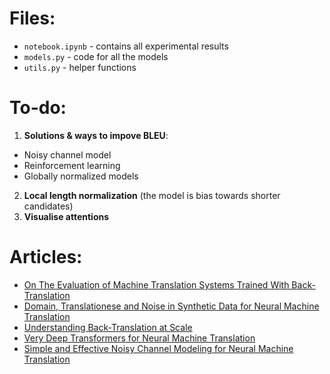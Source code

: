 # Files:
- ``notebook.ipynb`` - contains all experimental results
- ``models.py`` - code for all the models 
- ``utils.py`` - helper functions

# To-do:

1. __Solutions & ways to impove BLEU__:
- Noisy channel model
- Reinforcement learning
- Globally normalized models
2. __Local length normalization__ (the model is bias towards shorter candidates)
3. __Visualise attentions__


# Articles:

- [On The Evaluation of Machine Translation Systems Trained With Back-Translation](https://arxiv.org/abs/1908.05204.pdf)
- [Domain, Translationese and Noise in Synthetic Data for Neural Machine Translation](https://arxiv.org/abs/1911.03362)
- [Understanding Back-Translation at Scale](https://arxiv.org/abs/1808.09381)
- [Very Deep Transformers for Neural Machine Translation](https://arxiv.org/abs/2008.07772)
- [Simple and Effective Noisy Channel Modeling for Neural Machine Translation](https://arxiv.org/abs/1908.05731.pdf)
